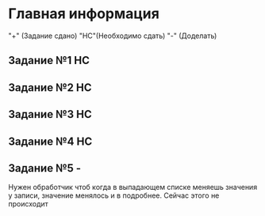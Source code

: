 # Главная информация
"+" (Задание сдано)
"НС"(Необходимо сдать)
"-"  (Доделать)

## Задание №1 НС
## Задание №2 НС
## Задание №3 НС
## Задание №4 НС
## Задание №5 -
Нужен обработчик чтоб когда в выпадающем списке меняешь значения у записи, значение менялось и в подробнее. Сейчас этого не происходит 

